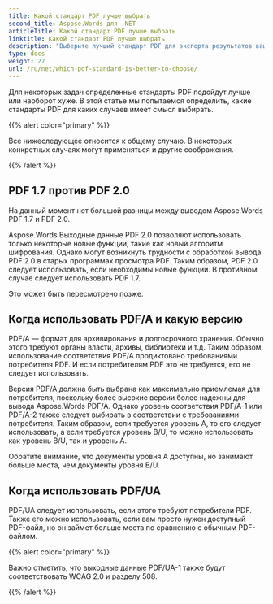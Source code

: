 ```yaml
---
title: Какой стандарт PDF лучше выбрать
second_title: Aspose.Words для .NET
articleTitle: Какой стандарт PDF лучше выбрать
linktitle: Какой стандарт PDF лучше выбрать
description: "Выберите лучший стандарт PDF для экспорта результатов вашей задачи по программированию в C#. Какой стандарт PDF лучше — PDF 1.7, PDF 2.0, PDF/A-1, PDF/A-2 или PDF/UA."
type: docs
weight: 27
url: /ru/net/which-pdf-standard-is-better-to-choose/
---
```


Для некоторых задач определенные стандарты PDF подойдут лучше или наоборот хуже. В этой статье мы попытаемся определить, какие стандарты PDF для каких случаев имеет смысл выбирать.

{{% alert color="primary" %}}

Все нижеследующее относится к общему случаю. В некоторых конкретных случаях могут применяться и другие соображения.

{{% /alert %}}

## PDF 1.7 против PDF 2.0

На данный момент нет большой разницы между выводом Aspose.Words PDF 1.7 и PDF 2.0.

Aspose.Words Выходные данные PDF 2.0 позволяют использовать только некоторые новые функции, такие как новый алгоритм шифрования. Однако могут возникнуть трудности с обработкой вывода PDF 2.0 в старых программах просмотра PDF. Таким образом, PDF 2.0 следует использовать, если необходимы новые функции. В противном случае следует использовать PDF 1.7.

Это может быть пересмотрено позже.

## Когда использовать PDF/A и какую версию

PDF/A — формат для архивирования и долгосрочного хранения. Обычно этого требуют органы власти, архивы, библиотеки и т.д. Таким образом, использование соответствия PDF/A продиктовано требованиями потребителя PDF. И если потребителям PDF это не требуется, его не следует использовать.

Версия PDF/A должна быть выбрана как максимально приемлемая для потребителя, поскольку более высокие версии более надежны для вывода Aspose.Words PDF/A. Однако уровень соответствия PDF/A-1 или PDF/A-2 также следует выбирать в соответствии с требованиями потребителя. Таким образом, если требуется уровень A, то его следует использовать, а если требуется уровень B/U, то можно использовать как уровень B/U, так и уровень A.

Обратите внимание, что документы уровня A доступны, но занимают больше места, чем документы уровня B/U.

## Когда использовать PDF/UA

PDF/UA следует использовать, если этого требуют потребители PDF. Также его можно использовать, если вам просто нужен доступный PDF-файл, но он займет больше места по сравнению с обычным PDF-файлом.

{{% alert color="primary" %}}

Важно отметить, что выходные данные PDF/UA-1 также будут соответствовать WCAG 2.0 и разделу 508.

{{% /alert %}}